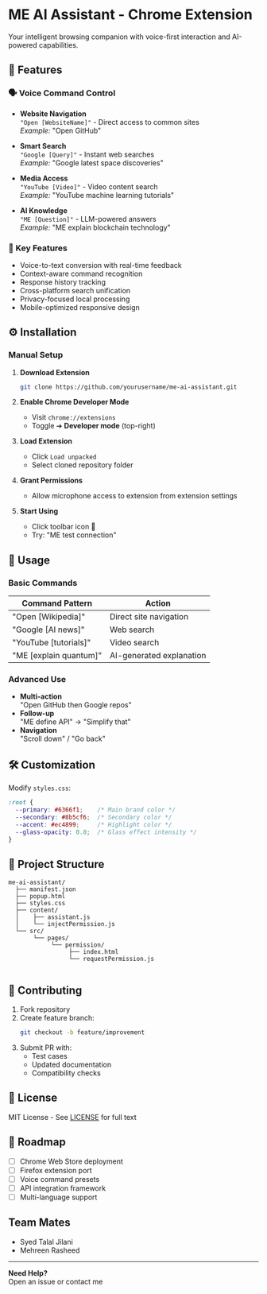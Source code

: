 
# ME AI Assistant - Chrome Extension


Your intelligent browsing companion with voice-first interaction and AI-powered capabilities.

## 🌟 Features

### 🗣 Voice Command Control
- **Website Navigation**  
  `"Open [WebsiteName]"` - Direct access to common sites  
  *Example:* "Open GitHub"
  
- **Smart Search**  
  `"Google [Query]"` - Instant web searches  
  *Example:* "Google latest space discoveries"

- **Media Access**  
  `"YouTube [Video]"` - Video content search  
  *Example:* "YouTube machine learning tutorials"

- **AI Knowledge**  
  `"ME [Question]"` - LLM-powered answers  
  *Example:* "ME explain blockchain technology"

### 🎨 Key Features
- Voice-to-text conversion with real-time feedback
- Context-aware command recognition
- Response history tracking
- Cross-platform search unification
- Privacy-focused local processing
- Mobile-optimized responsive design

## ⚙️ Installation

### Manual Setup
1. **Download Extension**
   ```bash
   git clone https://github.com/yourusername/me-ai-assistant.git
   ```

2. **Enable Chrome Developer Mode**
   - Visit `chrome://extensions`
   - Toggle ➔ **Developer mode** (top-right)

3. **Load Extension**
   - Click `Load unpacked`
   - Select cloned repository folder

4. **Grant Permissions**
   - Allow microphone access to extension from extension settings

5. **Start Using**
   - Click toolbar icon 🎤
   - Try: "ME test connection"

## 🚀 Usage

### Basic Commands
| Command Pattern          | Action                     |
|--------------------------|----------------------------|
| "Open [Wikipedia]"       | Direct site navigation     |
| "Google [AI news]"       | Web search                 |
| "YouTube [tutorials]"    | Video search               |
| "ME [explain quantum]"   | AI-generated explanation   |

### Advanced Use
- **Multi-action**  
  "Open GitHub then Google repos"
- **Follow-up**  
  "ME define API" → "Simplify that"
- **Navigation**  
  "Scroll down" / "Go back"

## 🛠 Customization

Modify `styles.css`:
```css
:root {
  --primary: #6366f1;    /* Main brand color */
  --secondary: #8b5cf6;  /* Secondary color */
  --accent: #ec4899;     /* Highlight color */
  --glass-opacity: 0.8;  /* Glass effect intensity */
}
```

## 📂 Project Structure
```
me-ai-assistant/
  ├── manifest.json
  ├── popup.html
  ├── styles.css
  ├── content/
  │    ├── assistant.js
  │    └── injectPermission.js
  └── src/
       └── pages/
            └── permission/
                 ├── index.html
                 └── requestPermission.js
  
```

## 🤝 Contributing

1. Fork repository
2. Create feature branch:
   ```bash
   git checkout -b feature/improvement
   ```
3. Submit PR with:
   - Test cases
   - Updated documentation
   - Compatibility checks

## 📜 License

MIT License - See [LICENSE](LICENSE) for full text

## 🚧 Roadmap

- [ ] Chrome Web Store deployment
- [ ] Firefox extension port
- [ ] Voice command presets
- [ ] API integration framework
- [ ] Multi-language support

## Team Mates
- Syed Talal Jilani 
- Mehreen Rasheed
---

**Need Help?**  
Open an issue or contact me 
